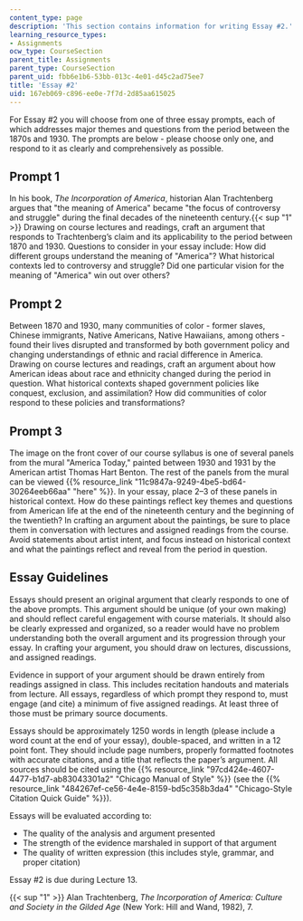 ```yaml
---
content_type: page
description: 'This section contains information for writing Essay #2.'
learning_resource_types:
- Assignments
ocw_type: CourseSection
parent_title: Assignments
parent_type: CourseSection
parent_uid: fbb6e1b6-53bb-013c-4e01-d45c2ad75ee7
title: 'Essay #2'
uid: 167eb069-c896-ee0e-7f7d-2d85aa615025
---
```


For Essay #2 you will choose from one of three essay prompts, each of which addresses major themes and questions from the period between the 1870s and 1930. The prompts are below - please choose only one, and respond to it as clearly and comprehensively as possible.

Prompt 1
--------

In his book, _The Incorporation of America_, historian Alan Trachtenberg argues that "the meaning of America" became "the focus of controversy and struggle" during the final decades of the nineteenth century.{{< sup "1" >}} Drawing on course lectures and readings, craft an argument that responds to Trachtenberg’s claim and its applicability to the period between 1870 and 1930. Questions to consider in your essay include: How did different groups understand the meaning of "America"? What historical contexts led to controversy and struggle? Did one particular vision for the meaning of "America" win out over others?

Prompt 2
--------

Between 1870 and 1930, many communities of color - former slaves, Chinese immigrants, Native Americans, Native Hawaiians, among others - found their lives disrupted and transformed by both government policy and changing understandings of ethnic and racial difference in America. Drawing on course lectures and readings, craft an argument about how American ideas about race and ethnicity changed during the period in question. What historical contexts shaped government policies like conquest, exclusion, and assimilation? How did communities of color respond to these policies and transformations?

Prompt 3
--------

The image on the front cover of our course syllabus is one of several panels from the mural "America Today," painted between 1930 and 1931 by the American artist Thomas Hart Benton. The rest of the panels from the mural can be viewed {{% resource_link "11c9847a-9249-4be5-bd64-30264eeb66aa" "here" %}}. In your essay, place 2–3 of these panels in historical context. How do these paintings reflect key themes and questions from American life at the end of the nineteenth century and the beginning of the twentieth? In crafting an argument about the paintings, be sure to place them in conversation with lectures and assigned readings from the course. Avoid statements about artist intent, and focus instead on historical context and what the paintings reflect and reveal from the period in question.

Essay Guidelines
----------------

Essays should present an original argument that clearly responds to one of the above prompts. This argument should be unique (of your own making) and should reflect careful engagement with course materials. It should also be clearly expressed and organized, so a reader would have no problem understanding both the overall argument and its progression through your essay. In crafting your argument, you should draw on lectures, discussions, and assigned readings.

Evidence in support of your argument should be drawn entirely from readings assigned in class. This includes recitation handouts and materials from lecture. All essays, regardless of which prompt they respond to, must engage (and cite) a minimum of five assigned readings. At least three of those must be primary source documents.

Essays should be approximately 1250 words in length (please include a word count at the end of your essay), double-spaced, and written in a 12 point font. They should include page numbers, properly formatted footnotes with accurate citations, and a title that reflects the paper’s argument. All sources should be cited using the {{% resource_link "97cd424e-4607-4477-b1d7-ab83043301a2" "Chicago Manual of Style" %}} (see the {{% resource_link "484267ef-ce56-4e4e-8159-bd5c358b3da4" "Chicago-Style Citation Quick Guide" %}}).

Essays will be evaluated according to:

*   The quality of the analysis and argument presented
*   The strength of the evidence marshaled in support of that argument
*   The quality of written expression (this includes style, grammar, and proper citation)

Essay #2 is due during Lecture 13.

{{< sup "1" >}} Alan Trachtenberg, _The Incorporation of America: Culture and Society in the Gilded Age_ (New York: Hill and Wand, 1982), 7.
